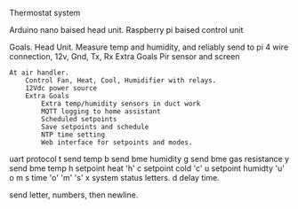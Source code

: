 Thermostat system

Arduino nano baised head unit.
Raspberry pi baised control unit

Goals.
    Head Unit.
        Measure temp and humidity, and reliably send to pi
        4 wire connection, 12v, Gnd, Tx, Rx
        Extra Goals
            Pir sensor and screen
    
    At air handler.
        Control Fan, Heat, Cool, Humidifier with relays.
        12Vdc power source
        Extra Goals
            Extra temp/humidity sensors in duct work
            MQTT logging to home assistant
            Scheduled setpoints
            Save setpoints and schedule
            NTP time setting
            Web interface for setpoints and modes.

uart protocol
t send temp
b send bme humidity
g send bme gas resistance
y send bme temp
h setpoint heat 'h'
c setpoint cold 'c'
u setpoint humidty 'u'
o m s time 'o' 'm' 's'
x system status letters.
d delay time.

send letter, numbers, then newline.